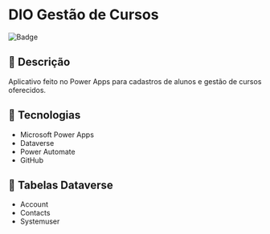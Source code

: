 # DIO Gestão de Cursos

![Badge](https://img.shields.io/badge/Status-Aprovado-green)

## 📌 Descrição
Aplicativo feito no Power Apps para cadastros de alunos e gestão de cursos oferecidos.

## 🚀 Tecnologias
- Microsoft Power Apps  
- Dataverse  
- Power Automate  
- GitHub  

## 📂 Tabelas Dataverse
- Account 
- Contacts  
- Systemuser
